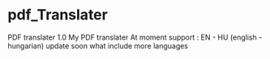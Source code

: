 # pdf_Translater
PDF translater 1.0
My PDF translater
At moment support : EN - HU (english - hungarian)
update soon what include more languages

